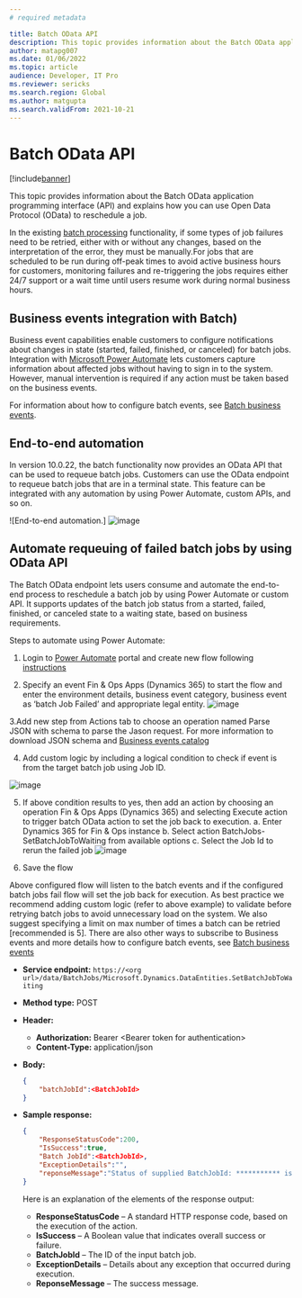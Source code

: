 ```yaml
---
# required metadata

title: Batch OData API
description: This topic provides information about the Batch OData application programming interface (API) and explains how you can use Open Data Protocol (OData) to reschedule a job.
author: matapg007
ms.date: 01/06/2022
ms.topic: article
audience: Developer, IT Pro
ms.reviewer: sericks
ms.search.region: Global
ms.author: matgupta
ms.search.validFrom: 2021-10-21
---
```


# Batch OData API

[!include[banner](../includes/banner.md)]

This topic provides information about the Batch OData application programming interface (API) and explains how you can use Open Data Protocol (OData) to reschedule a job.

In the existing [batch processing](batch-processing-overview.md) functionality, if some types of job failures need to be retried, either with or without any changes, based on the interpretation of the error, they must be manually.For jobs that are scheduled to be run during off-peak times to avoid active business hours for customers, monitoring failures and re-triggering the jobs requires either 24/7 support or a wait time until users resume work during normal business hours.

## Business events integration with Batch)

Business event capabilities enable customers to configure notifications about changes in state (started, failed, finished, or canceled) for batch jobs. Integration with [Microsoft Power Automate](../business-events/business-events-flow.md) lets customers capture information about affected jobs without having to sign in to the system. However, manual intervention is required if any action must be taken based on the business events.

For information about how to configure batch events, see [Batch business events](../business-events/system-business-events.md).

## End-to-end automation

In version 10.0.22, the batch functionality now provides an OData API that can be used to requeue batch jobs. Customers can use the OData endpoint to requeue batch jobs that are in a terminal state. This feature can be integrated with any automation by using Power Automate, custom APIs, and so on.

![End-to-end automation.]
![image](https://user-images.githubusercontent.com/90061039/148861172-7ff123f4-1269-40c2-b32d-b49956824c0c.png)

## Automate requeuing of failed batch jobs by using OData API

The Batch OData endpoint lets users consume and automate the end-to-end process to reschedule a batch job by using Power Automate or custom API. It supports updates of the batch job status from a started, failed, finished, or canceled state to a waiting state, based on business requirements.

Steps to automate using Power Automate:
1.	Login to [Power Automate](https://flow.microsoft.com) portal and create new flow following [instructions](https://docs.microsoft.com/en-us/power-automate/get-started-logic-flow)

2.	Specify an event Fin & Ops Apps (Dynamics 365) to start the flow and enter the environment details, business event category, business event as ‘batch Job Failed’ and appropriate legal entity.
![image](https://user-images.githubusercontent.com/90061039/148860987-578b8013-bad5-431d-8fa9-8a61be59889b.png)

3.Add new step from Actions tab to choose an operation named Parse JSON with schema to parse the Jason request. For more information to download JSON schema and [Business events catalog](https://docs.microsoft.com/en-us/dynamics365/fin-ops-core/dev-itpro/business-events/home-page#business-event-catalog)

4.	Add custom logic by including a logical condition to check if event is from the target batch job using Job ID.

![image](https://user-images.githubusercontent.com/90061039/148860962-4cef2156-8138-4c9c-bb8a-be22fee9382e.png)

5. If above condition results to yes, then add an action by choosing an operation Fin & Ops Apps (Dynamics 365) and selecting Execute action to trigger batch OData action to set the job back to execution.
a.	Enter Dynamics 365 for Fin & Ops instance
b.	Select action BatchJobs-SetBatchJobToWaiting from available options
c.	Select the Job Id to rerun the failed job
![image](https://user-images.githubusercontent.com/90061039/148861040-fd70b5ee-5234-4158-8124-3767786e585c.png)

6.	Save the flow

Above configured flow will listen to the batch events and if the configured batch jobs fail flow will set the job back for execution. As best practice we recommend adding custom logic (refer to above example) to validate before retrying batch jobs to avoid unnecessary load on the system. We also suggest specifying a limit on max number of times a batch can be retried [recommended is 5].
There are also other ways to subscribe to Business events and more details how to configure batch events, see [Batch business events](https://docs.microsoft.com/en-us/dynamics365/fin-ops-core/dev-itpro/business-events/system-business-events)

- **Service endpoint:** `https://<org url>/data/BatchJobs/Microsoft.Dynamics.DataEntities.SetBatchJobToWaiting`
- **Method type:** POST
- **Header:**

    - **Authorization:** Bearer \<Bearer token for authentication\>
    - **Content-Type:** application/json

- **Body:**

    ```json
    {
        "batchJobId":<BatchJobId>
    }
    ```

- **Sample response:**

    ```json
    {
        "ResponseStatusCode":200,
        "IsSuccess":true,
        "Batch JobId":<BatchJobId>,
        "ExceptionDetails":"",
        "reponseMessage":"Status of supplied BatchJobId: *********** is Successfully updated to waiting state"
    }
    ```

    Here is an explanation of the elements of the response output:

    - **ResponseStatusCode** – A standard HTTP response code, based on the execution of the action.
    - **IsSuccess** – A Boolean value that indicates overall success or failure.
    - **BatchJobId** – The ID of the input batch job.
    - **ExceptionDetails** – Details about any exception that occurred during execution.
    - **ReponseMessage** – The success message.
